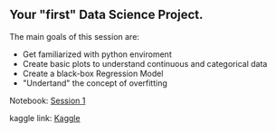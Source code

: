 ## Your "first" Data Science Project.

The main goals of this session are:
* Get familiarized with python enviroment
* Create basic plots to understand continuous and categorical data
* Create a black-box Regression Model 
* "Undertand" the concept of overfitting



Notebook: [Session 1](../notebooks/Session1.ipynb)

kaggle link: [Kaggle](https://www.kaggle.com/t/afe495cd9e90462baa84b5ce320791dd)
